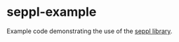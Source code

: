 # seppl-example
Example code demonstrating the use of the 
[seppl library](https://github.com/waikato-datamining/seppl).
